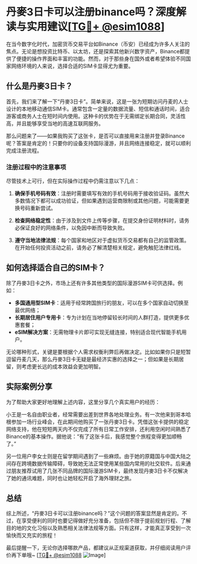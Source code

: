# 丹麥3日卡可以注册binance吗？深度解读与实用建议[[TG💪+ @esim1088](https://t.me/s/esim1088)]

在当今数字化时代，加密货币交易平台如Binance（币安）已经成为许多人关注的焦点。无论是想投资比特币、以太坊，还是探索其他新兴数字资产，Binance都提供了便捷的操作界面和丰富的功能。然而，对于那些身在国外或者希望体验不同国家网络环境的人来说，选择合适的SIM卡显得尤为重要。

## 什么是丹麥3日卡？

首先，我们来了解一下“丹麥3日卡”。简单来说，这是一张为短期访问丹麦的人士设计的本地移动通信SIM卡。通常包含一定量的数据流量、短信和通话时间，适合游客或商务人士在短时间内使用。这种卡的优势在于无需绑定长期合同，灵活性高，并且能够享受当地的高速互联网服务。

那么问题来了——如果我购买了这张卡，是否可以直接用来注册并登录Binance呢？答案是肯定的！只要你的设备支持国际漫游，并且网络连接稳定，就可以顺利完成注册流程。

### 注册过程中的注意事项

尽管技术上可行，但在实际操作过程中仍需注意以下几点：

1. **确保手机号码有效**：注册时需要填写有效的手机号码用于接收验证码。虽然大多数情况下都可以成功验证，但如果遇到运营商限制或其他问题，可能需要更换号码重新尝试。
   
2. **检查网络稳定性**：由于涉及到文件上传等步骤，在提交身份证明材料时，请务必保证良好的网络条件，以免因中断而导致失败。

3. **遵守当地法律法规**：每个国家和地区对于虚拟货币交易都有自己的监管政策。在开始任何投资活动之前，请务必了解清楚相关规定，避免触犯法律红线。

## 如何选择适合自己的SIM卡？

除了丹麥3日卡之外，市场上还有许多其他类型的国际漫游SIM卡可供选择。例如：
- **多国通用型SIM卡**：适用于经常跨国旅行的朋友，可以在多个国家自动切换至最优网络；
- **长期居住用户专用卡**：专为计划在当地停留较长时间的人群打造，提供更多优惠套餐；
- **eSIM解决方案**：无需物理卡片即可实现无缝连接，特别适合现代智能手机用户。

无论哪种形式，关键是要根据个人需求权衡利弊后再做决定。比如如果你只是短暂逗留丹麦几天，那么丹麥3日卡无疑是最经济实惠的选择之一；但如果是长期居留，则考虑更长远的成本效益会更加明智。

## 实际案例分享

为了帮助大家更好地理解上述内容，这里分享几个真实用户的经历：

小王是一名自由职业者，经常需要出差到世界各地处理业务。有一次他来到哥本哈根参加一场行业峰会，在此期间他购买了一张丹麥3日卡。凭借这张卡提供的稳定网络支持，他在短短两天内不仅完成了所有日常工作安排，还利用空闲时间熟悉了Binance的基本操作。据他说：“有了这张卡后，我感觉整个旅程变得更加顺畅了。”

另一位用户李女士则是在留学期间遇到了一些麻烦。由于她的原籍国与中国大陆之间存在跨境数据传输障碍，导致她无法正常使用某些国内常用的社交软件。后来通过朋友推荐试用了几张不同品牌的国际漫游SIM卡，最终发现丹麥3日卡不仅解决了她的通讯难题，同时也让她轻松开启了海外理财之旅。

## 总结

综上所述，“丹麥3日卡可以注册binance吗？”这个问题的答案显然是肯定的。不过，在享受便利的同时也要记得做好充分准备，包括但不限于提前规划行程、了解目的地的文化习俗以及熟悉相关法律法规等方面。只有这样，才能真正享受到一次愉快而又充实的旅程！

最后提醒一下，无论你选择哪款产品，都建议从正规渠道获取，并仔细阅读用户评价再下单哦~ [[TG💪+ @esim1088](https://t.me/s/esim1088) ![Image](https://i.postimg.cc/4NQfJmqS/Snipaste-2025-05-13-00-14-12.png)]